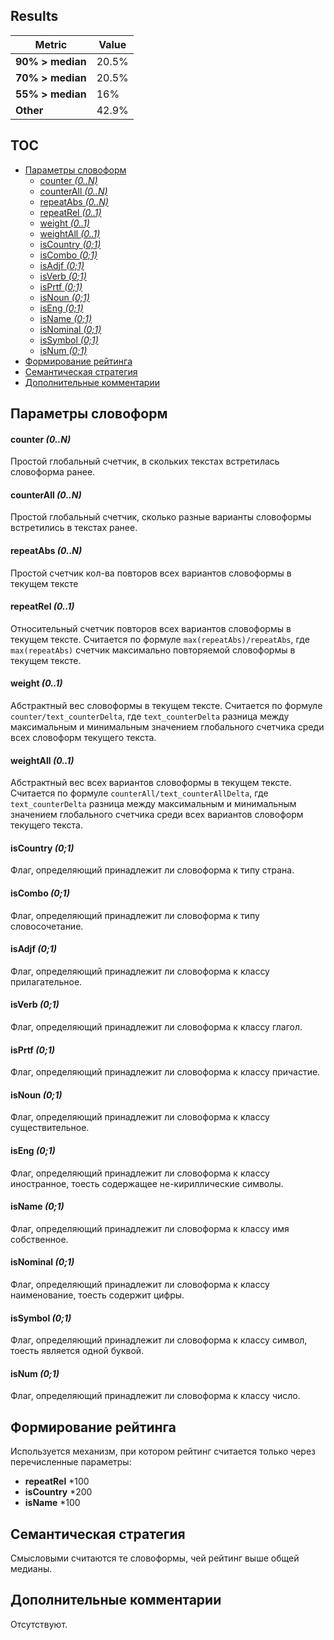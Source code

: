 ## Results
| Metric           | Value  |
|------------------|--------|
| **90% > median** |  20.5% |
| **70% > median** |  20.5% |
| **55% > median** |  16%   |
| **Other**        |  42.9% |

## TOC
* [Параметры словоформ](#%D0%9F%D0%B0%D1%80%D0%B0%D0%BC%D0%B5%D1%82%D1%80%D1%8B-%D1%81%D0%BB%D0%BE%D0%B2%D0%BE%D1%84%D0%BE%D1%80%D0%BC)
  * [counter <em>(0\.\.N)</em>](#counter-0n)
  * [counterAll <em>(0\.\.N)</em>](#counterall-0n)
  * [repeatAbs <em>(0\.\.N)</em>](#repeatabs-0n)
  * [repeatRel <em>(0\.\.1)</em>](#repeatrel-01)
  * [weight <em>(0\.\.1)</em>](#weight-01)
  * [weightAll <em>(0\.\.1)</em>](#weightall-01)
  * [isCountry <em>(0;1)</em>](#iscountry-01)
  * [isCombo <em>(0;1)</em>](#iscombo-01)
  * [isAdjf <em>(0;1)</em>](#isadjf-01)
  * [isVerb <em>(0;1)</em>](#isverb-01)
  * [isPrtf <em>(0;1)</em>](#isprtf-01)
  * [isNoun <em>(0;1)</em>](#isnoun-01)
  * [isEng <em>(0;1)</em>](#iseng-01)
  * [isName <em>(0;1)</em>](#isname-01)
  * [isNominal <em>(0;1)</em>](#isnominal-01)
  * [isSymbol <em>(0;1)</em>](#issymbol-01)
  * [isNum <em>(0;1)</em>](#isnum-01)
* [Формирование рейтинга](#%D0%A4%D0%BE%D1%80%D0%BC%D0%B8%D1%80%D0%BE%D0%B2%D0%B0%D0%BD%D0%B8%D0%B5-%D1%80%D0%B5%D0%B9%D1%82%D0%B8%D0%BD%D0%B3%D0%B0)
* [Семантическая стратегия](#%D0%A1%D0%B5%D0%BC%D0%B0%D0%BD%D1%82%D0%B8%D1%87%D0%B5%D1%81%D0%BA%D0%B0%D1%8F-%D1%81%D1%82%D1%80%D0%B0%D1%82%D0%B5%D0%B3%D0%B8%D1%8F)
* [Дополнительные комментарии](#%D0%94%D0%BE%D0%BF%D0%BE%D0%BB%D0%BD%D0%B8%D1%82%D0%B5%D0%BB%D1%8C%D0%BD%D1%8B%D0%B5-%D0%BA%D0%BE%D0%BC%D0%BC%D0%B5%D0%BD%D1%82%D0%B0%D1%80%D0%B8%D0%B8)


## Параметры словоформ
#### counter *(0..N)*
Простой глобальный счетчик, в скольких текстах встретилась словоформа ранее.
#### counterAll *(0..N)*
Простой глобальный счетчик, сколько разные варианты словоформы встретились в текстах ранее.
#### repeatAbs *(0..N)*
Простой счетчик кол-ва повторов всех вариантов словоформы в текущем тексте
#### repeatRel *(0..1)*
Относительный счетчик повторов всех вариантов словоформы в текущем тексте. Считается по формуле `max(repeatAbs)/repeatAbs`, где `max(repeatAbs)`  счетчик максимально повторяемой словоформы в текущем тексте.
#### weight *(0..1)*
Абстрактный вес словоформы в текущем тексте. Считается по формуле `counter/text_counterDelta`, где `text_counterDelta` разница между максимальным и минимальным значением глобального счетчика среди всех словоформ текущего текста.
#### weightAll *(0..1)*
Абстрактный вес всех вариантов словоформы в текущем тексте. Считается по формуле `counterAll/text_counterAllDelta`, где `text_counterDelta` разница между максимальным и минимальным значением глобального счетчика среди всех вариантов словоформ текущего текста.
#### isCountry *(0;1)*
Флаг, определяющий принадлежит ли словоформа к типу страна.
#### isCombo *(0;1)*
Флаг, определяющий принадлежит ли словоформа к типу словосочетание.
#### isAdjf *(0;1)*
Флаг, определяющий принадлежит ли словоформа к классу прилагательное.
#### isVerb *(0;1)*
Флаг, определяющий принадлежит ли словоформа к классу глагол.
#### isPrtf *(0;1)*
Флаг, определяющий принадлежит ли словоформа к классу причастие.
#### isNoun *(0;1)*
Флаг, определяющий принадлежит ли словоформа к классу существительное.
#### isEng *(0;1)*
Флаг, определяющий принадлежит ли словоформа к классу иностранное, тоесть содержащее не-кириллические символы.
#### isName *(0;1)*
Флаг, определяющий принадлежит ли словоформа к классу имя собственное.
#### isNominal *(0;1)*
Флаг, определяющий принадлежит ли словоформа к классу наименование, тоесть содержит цифры.
#### isSymbol *(0;1)*
Флаг, определяющий принадлежит ли словоформа к классу символ, тоесть является одной буквой.
#### isNum *(0;1)*
Флаг, определяющий принадлежит ли словоформа к классу число.

## Формирование рейтинга
Используется механизм, при котором рейтинг считается только через перечисленные параметры:
   * **repeatRel** *100
   * **isCountry** *200
   * **isName** *100

## Семантическая стратегия
Смысловыми считаются те словоформы, чей рейтинг выше общей медианы.

## Дополнительные комментарии
Отсутствуют.
